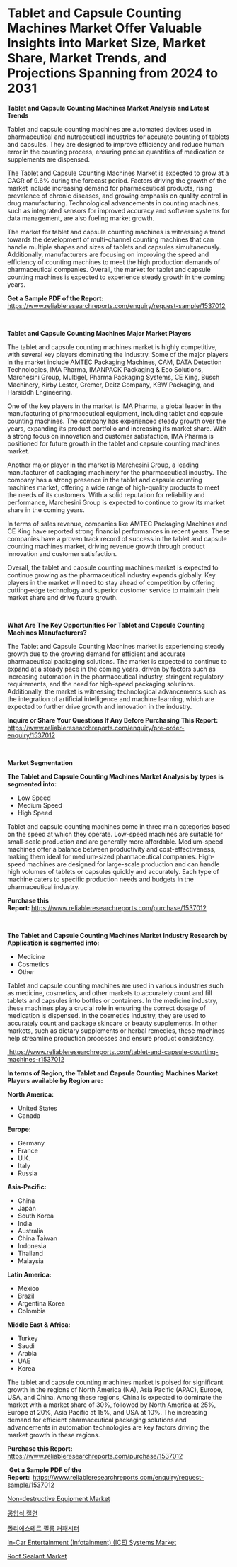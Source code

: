 <p><h1>Tablet and Capsule Counting Machines Market Offer Valuable Insights into Market Size, Market Share, Market Trends, and Projections Spanning from 2024 to 2031</h1></p><p><strong>Tablet and Capsule Counting Machines Market Analysis and Latest Trends</strong></p>
<p><p>Tablet and capsule counting machines are automated devices used in pharmaceutical and nutraceutical industries for accurate counting of tablets and capsules. They are designed to improve efficiency and reduce human error in the counting process, ensuring precise quantities of medication or supplements are dispensed.</p><p>The Tablet and Capsule Counting Machines Market is expected to grow at a CAGR of 9.6% during the forecast period. Factors driving the growth of the market include increasing demand for pharmaceutical products, rising prevalence of chronic diseases, and growing emphasis on quality control in drug manufacturing. Technological advancements in counting machines, such as integrated sensors for improved accuracy and software systems for data management, are also fueling market growth.</p><p>The market for tablet and capsule counting machines is witnessing a trend towards the development of multi-channel counting machines that can handle multiple shapes and sizes of tablets and capsules simultaneously. Additionally, manufacturers are focusing on improving the speed and efficiency of counting machines to meet the high production demands of pharmaceutical companies. Overall, the market for tablet and capsule counting machines is expected to experience steady growth in the coming years.</p></p>
<p><strong>Get a Sample PDF of the Report:&nbsp;</strong> <a href="https://www.reliableresearchreports.com/enquiry/request-sample/1537012">https://www.reliableresearchreports.com/enquiry/request-sample/1537012</a></p>
<p>&nbsp;</p>
<p><strong>Tablet and Capsule Counting Machines Major Market Players</strong></p>
<p><p>The tablet and capsule counting machines market is highly competitive, with several key players dominating the industry. Some of the major players in the market include AMTEC Packaging Machines, CAM, DATA Detection Technologies, IMA Pharma, IMANPACK Packaging & Eco Solutions, Marchesini Group, Multigel, Pharma Packaging Systems, CE King, Busch Machinery, Kirby Lester, Cremer, Deitz Company, KBW Packaging, and Harsiddh Engineering.</p><p>One of the key players in the market is IMA Pharma, a global leader in the manufacturing of pharmaceutical equipment, including tablet and capsule counting machines. The company has experienced steady growth over the years, expanding its product portfolio and increasing its market share. With a strong focus on innovation and customer satisfaction, IMA Pharma is positioned for future growth in the tablet and capsule counting machines market.</p><p>Another major player in the market is Marchesini Group, a leading manufacturer of packaging machinery for the pharmaceutical industry. The company has a strong presence in the tablet and capsule counting machines market, offering a wide range of high-quality products to meet the needs of its customers. With a solid reputation for reliability and performance, Marchesini Group is expected to continue to grow its market share in the coming years.</p><p>In terms of sales revenue, companies like AMTEC Packaging Machines and CE King have reported strong financial performances in recent years. These companies have a proven track record of success in the tablet and capsule counting machines market, driving revenue growth through product innovation and customer satisfaction.</p><p>Overall, the tablet and capsule counting machines market is expected to continue growing as the pharmaceutical industry expands globally. Key players in the market will need to stay ahead of competition by offering cutting-edge technology and superior customer service to maintain their market share and drive future growth.</p></p>
<p>&nbsp;</p>
<p><strong>What Are The Key Opportunities For Tablet and Capsule Counting Machines Manufacturers?</strong></p>
<p><p>The Tablet and Capsule Counting Machines market is experiencing steady growth due to the growing demand for efficient and accurate pharmaceutical packaging solutions. The market is expected to continue to expand at a steady pace in the coming years, driven by factors such as increasing automation in the pharmaceutical industry, stringent regulatory requirements, and the need for high-speed packaging solutions. Additionally, the market is witnessing technological advancements such as the integration of artificial intelligence and machine learning, which are expected to further drive growth and innovation in the industry.</p></p>
<p><strong>Inquire or Share Your Questions If Any Before Purchasing This Report:</strong> <a href="https://www.reliableresearchreports.com/enquiry/pre-order-enquiry/1537012">https://www.reliableresearchreports.com/enquiry/pre-order-enquiry/1537012</a></p>
<p>&nbsp;</p>
<p><strong>Market Segmentation</strong></p>
<p><strong>The Tablet and Capsule Counting Machines Market Analysis by types is segmented into:</strong></p>
<p><ul><li>Low Speed</li><li>Medium Speed</li><li>High Speed</li></ul></p>
<p><p>Tablet and capsule counting machines come in three main categories based on the speed at which they operate. Low-speed machines are suitable for small-scale production and are generally more affordable. Medium-speed machines offer a balance between productivity and cost-effectiveness, making them ideal for medium-sized pharmaceutical companies. High-speed machines are designed for large-scale production and can handle high volumes of tablets or capsules quickly and accurately. Each type of machine caters to specific production needs and budgets in the pharmaceutical industry.</p></p>
<p><strong>Purchase this Report:&nbsp;</strong><a href="https://www.reliableresearchreports.com/purchase/1537012">https://www.reliableresearchreports.com/purchase/1537012</a></p>
<p>&nbsp;</p>
<p><strong>The Tablet and Capsule Counting Machines Market Industry Research by Application is segmented into:</strong></p>
<p><ul><li>Medicine</li><li>Cosmetics</li><li>Other</li></ul></p>
<p><p>Tablet and capsule counting machines are used in various industries such as medicine, cosmetics, and other markets to accurately count and fill tablets and capsules into bottles or containers. In the medicine industry, these machines play a crucial role in ensuring the correct dosage of medication is dispensed. In the cosmetics industry, they are used to accurately count and package skincare or beauty supplements. In other markets, such as dietary supplements or herbal remedies, these machines help streamline production processes and ensure product consistency.</p></p>
<p><a href="https://www.reliableresearchreports.com/tablet-and-capsule-counting-machines-r1537012">&nbsp;https://www.reliableresearchreports.com/tablet-and-capsule-counting-machines-r1537012</a></p>
<p><strong>In terms of Region, the Tablet and Capsule Counting Machines Market Players available by Region are:</strong></p>
<p>
    <p> <strong> North America: </strong>
        <ul>
            <li>United States</li>
            <li>Canada</li>
        </ul>
        </p> 
    <p> <strong> Europe: </strong>
        <ul>
            <li>Germany</li>
            <li>France</li>
            <li>U.K.</li>
            <li>Italy</li>
            <li>Russia</li>
        </ul>
        </p> 
    <p> <strong> Asia-Pacific: </strong>
        <ul>
            <li>China</li>
            <li>Japan</li>
            <li>South Korea</li>
            <li>India</li>
            <li>Australia</li>
            <li>China Taiwan</li>
            <li>Indonesia</li>
            <li>Thailand</li>
            <li>Malaysia</li>
        </ul>
        </p> 
    <p> <strong> Latin America: </strong>
        <ul>
            <li>Mexico</li>
            <li>Brazil</li>
            <li>Argentina Korea</li>
            <li>Colombia</li>
        </ul>
        </p> 
    <p> <strong> Middle East & Africa: </strong>
        <ul>
            <li>Turkey</li>
            <li>Saudi</li>
            <li>Arabia</li>
            <li>UAE</li>
            <li>Korea</li>
        </ul>
    </p>
    </p>
<p><p>The tablet and capsule counting machines market is poised for significant growth in the regions of North America (NA), Asia Pacific (APAC), Europe, USA, and China. Among these regions, China is expected to dominate the market with a market share of 30%, followed by North America at 25%, Europe at 20%, Asia Pacific at 15%, and USA at 10%. The increasing demand for efficient pharmaceutical packaging solutions and advancements in automation technologies are key factors driving the market growth in these regions.</p></p>
<p><strong>Purchase this Report: </strong><a href="https://www.reliableresearchreports.com/purchase/1537012">https://www.reliableresearchreports.com/purchase/1537012</a></p>
<p>&nbsp;<strong>Get a Sample PDF of the Report:&nbsp;&nbsp;</strong><a href="https://www.reliableresearchreports.com/enquiry/request-sample/1537012">https://www.reliableresearchreports.com/enquiry/request-sample/1537012</a></p>
<p><strong></strong></p>
<p><p><a href="https://github.com/bmorecock/Market-Research-Report-List-3/blob/main/non-destructive-equipment-market.md">Non-destructive Equipment Market</a></p><p><a href="https://github.com/vsr06p4p49/Market-Research-Report-List-1/blob/main/812646137250.md">공압식 절연</a></p><p><a href="https://github.com/Penelolack456456/Market-Research-Report-List-1/blob/main/176243437251.md">폴리에스테르 필름 커패시터</a></p><p><a href="https://github.com/Krish2023na/Market-Research-Report-List-4/blob/main/in-car-entertainment-infotainment-ice-systems-market.md">In-Car Entertainment (Infotainment) (ICE) Systems Market</a></p><p><a href="https://issuu.com/reportprime-2/docs/roof-sealant-market-size-2030.pptx">Roof Sealant Market</a></p></p>